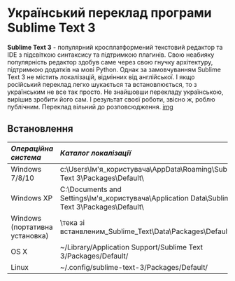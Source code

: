 # Український переклад програми Sublime Text 3
**Sublime Text 3** - популярний кросплатформений текстовий редактор та IDE з підсвіткою синтаксису та підтримкою плагинів. Свою неабияку популярність редактор здобув саме через свою гнучку архітектуру, підтримкою додатків на мові Python. Однак за замовчуванням Sublime Text 3 не містить локалізацій, відмінних від англійської. І якщо російський переклад легко шукається та встановлюється, то з українським не все так просто. Не знайшовши перекладу українською, вирішив зробити його сам. І результат своєї роботи, звісно ж, роблю публічним. Переклад вільний до розповсюдження. 
[img](https://github.com/keedhost/sublime-text-3-uk_UA/blob/master/sublime3ukr.jpg)

## Встановлення



| *Операційна система* | *Каталог локалізації* |
|:--------------------|:--------------------|
| Windows 7/8/10 |	c:\Users\Ім'я_користувача\AppData\Roaming\Sublime Text 3\Packages\Default\ |
| Windows XP | C:\Documents and Settings\Ім'я_користувача\Application Data\Sublime Text 3\Packages\Default\ |
| Windows (портативна установка) |	\тека зі встанвленим_Sublime_Text\Data\Packages\Default\ |
| OS X	| ~/Library/Application Support/Sublime Text 3/Packages/Default/ |
| Linux	| ~/.config/sublime-text-3/Packages/Default/ |
